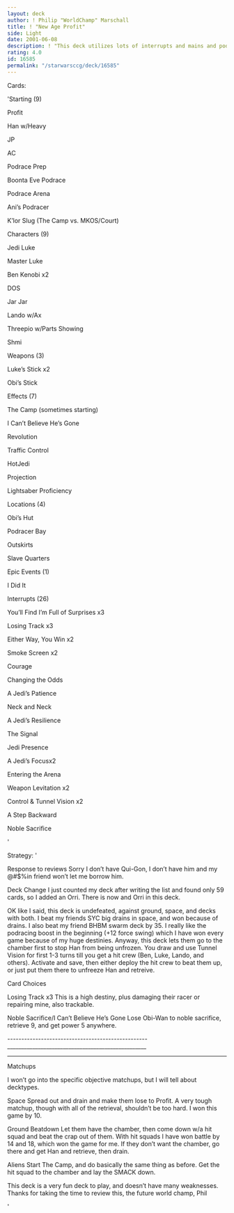 ```yaml
---
layout: deck
author: ! Philip "WorldChamp" Marschall
title: ! "New Age Profit"
side: Light
date: 2001-06-08
description: ! "This deck utilizes lots of interrupts and mains and podracing to win. This deck has won by +30 several times, and not lost yet."
rating: 4.0
id: 16585
permalink: "/starwarsccg/deck/16585"
---
```

Cards: 

'Starting (9)

Profit

Han w/Heavy

JP

AC

Podrace Prep

Boonta Eve Podrace

Podrace Arena

Ani’s Podracer

K’lor Slug (The Camp vs. MKOS/Court)


Characters (9)

Jedi Luke

Master Luke

Ben Kenobi x2

DOS

Jar Jar

Lando w/Ax

Threepio w/Parts Showing

Shmi


Weapons (3)

Luke’s Stick x2

Obi’s Stick


Effects (7)

The Camp (sometimes starting)

I Can’t Believe He’s Gone

Revolution

Traffic Control

HotJedi

Projection

Lightsaber Proficiency


Locations (4)

Obi’s Hut

Podracer Bay

Outskirts

Slave Quarters


Epic Events (1)

I Did It


Interrupts (26)

You’ll Find I’m Full of Surprises x3

Losing Track x3

Either Way, You Win x2

Smoke Screen x2

Courage

Changing the Odds

A Jedi’s Patience

Neck and Neck

A Jedi’s Resilience

The Signal 

Jedi Presence

A Jedi’s Focusx2

Entering the Arena

Weapon Levitation x2

Control & Tunnel Vision x2

A Step Backward

Noble Sacrifice


'

Strategy: '

Response to reviews Sorry I don’t have Qui-Gon, I don’t have him and my @#$%in friend won’t let me borrow him.



Deck Change I just counted my deck after writing the list and found only 59 cards, so I added an Orri. There is now and Orri in this deck.

OK like I said, this deck is undefeated, against ground, space, and decks with both. I beat my friends SYC big drains in space, and won because of drains. I also beat my friend BHBM swarm deck by 35. I really like the podracing boost in the beginning (+12 force swing) which I have won every game because of my huge destinies. Anyway, this deck lets them go to the chamber first to stop Han from being unfrozen. You draw and use Tunnel Vision for first 1-3 turns till you get a hit crew (Ben, Luke, Lando, and others). Activate and save, then either deploy the hit crew to beat them up, or just put them there to unfreeze Han and retreive. 

Card Choices

Losing Track x3 This is a high destiny, plus damaging their racer or repairing mine, also trackable. 

Noble Sacrifice/I Can’t Believe He’s Gone Lose Obi-Wan to noble sacrifice, retrieve 9, and get power 5 anywhere.


--------------------------------------------------__________________________________________________


--------------------------------------------------


Matchups

I won’t go into the specific objective matchups, but I will tell about decktypes.


Space Spread out and drain and make them lose to Profit. A very tough matchup, though with all of the retrieval, shouldn’t be too hard. I won this game by 10.


Ground Beatdown Let them have the chamber, then come down w/a hit squad and beat the crap out of them. With hit squads I have won battle by 14 and 18, which won the game for me. If they don’t want the chamber, go there and get Han and retrieve, then drain.


Aliens Start The Camp, and do basically the same thing as before. Get the hit squad to the chamber and lay the SMACK down.


This deck is a very fun deck to play, and doesn’t have many weaknesses. Thanks for taking the time to review this, the future world champ, Phil

'
